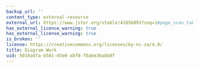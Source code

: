 ```yaml
---
backup_url: ''
content_type: external-resource
external_url: https://www.jstor.org/stable/41856093?seq=1#page_scan_tab_contents
has_external_licence_warning: true
has_external_license_warning: true
is_broken: ''
license: https://creativecommons.org/licenses/by-nc-sa/4.0/
title: Diagram Work
uid: 5016a4fa-b581-45e0-abf8-f0abe36abb0f
---
```

